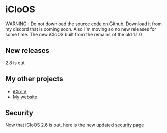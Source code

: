 # iCloOS
WARNING : Do not download the source code on Github. Download it from my discord that is coming soon.
Also I'm moving so no new releases for some time.
The new iCloOS built from the remains of the old 1.1.0
## New releases
2.8 is out
## My other projects
* [iCloTV](https://github.com/iCloExecutable/iclotv)
* [My website](https://github.com/iCloExecutable/iclostudios.ml)
## Security
Now that iCloOS 2.6 is out, here is the new updated [security page](https://github.com/iCloExecutable/iCloOS/blob/master/SECURITY.md)
